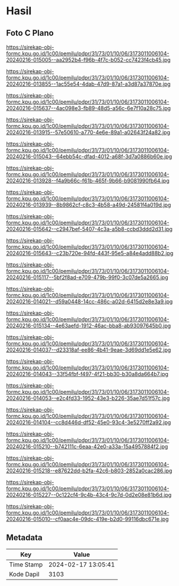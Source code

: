 # Hasil

## Foto C Plano

https://sirekap-obj-formc.kpu.go.id/1c00/pemilu/pdpr/31/73/01/10/06/3173011006104-20240216-015005--aa2952b4-f96b-4f7c-b052-cc7423f4cb45.jpg

https://sirekap-obj-formc.kpu.go.id/1c00/pemilu/pdpr/31/73/01/10/06/3173011006104-20240216-013855--1ac55e54-4dab-47d9-87a1-a3d87a37870e.jpg

https://sirekap-obj-formc.kpu.go.id/1c00/pemilu/pdpr/31/73/01/10/06/3173011006104-20240216-015637--4ac098e3-fb89-48d5-a56c-6e7f10a28c75.jpg

https://sirekap-obj-formc.kpu.go.id/1c00/pemilu/pdpr/31/73/01/10/06/3173011006104-20240216-013915--57e50610-a770-4e6e-89a1-a02643f24a82.jpg

https://sirekap-obj-formc.kpu.go.id/1c00/pemilu/pdpr/31/73/01/10/06/3173011006104-20240216-015043--64ebb54c-dfad-4012-a68f-3d7a0886b60e.jpg

https://sirekap-obj-formc.kpu.go.id/1c00/pemilu/pdpr/31/73/01/10/06/3173011006104-20240216-013928--f4a9b66c-f61b-465f-9b66-b9081990fb64.jpg

https://sirekap-obj-formc.kpu.go.id/1c00/pemilu/pdpr/31/73/01/10/06/3173011006104-20240216-013939--8b9862cf-c8c3-4b58-a49d-24581f4a019d.jpg

https://sirekap-obj-formc.kpu.go.id/1c00/pemilu/pdpr/31/73/01/10/06/3173011006104-20240216-015642--c2947bef-5407-4c3a-a5b8-ccbd3ddd2d31.jpg

https://sirekap-obj-formc.kpu.go.id/1c00/pemilu/pdpr/31/73/01/10/06/3173011006104-20240216-015643--c23b720e-94fd-443f-95e5-a84e4add88b2.jpg

https://sirekap-obj-formc.kpu.go.id/1c00/pemilu/pdpr/31/73/01/10/06/3173011006104-20240216-015117--5bf2f8ad-e709-479b-99f0-3c07de5a2665.jpg

https://sirekap-obj-formc.kpu.go.id/1c00/pemilu/pdpr/31/73/01/10/06/3173011006104-20240216-014021--d59a0448-14cc-486c-a02d-6415d2e8e3a9.jpg

https://sirekap-obj-formc.kpu.go.id/1c00/pemilu/pdpr/31/73/01/10/06/3173011006104-20240216-015134--4e63aefd-1912-46ac-bba8-ab93097645b0.jpg

https://sirekap-obj-formc.kpu.go.id/1c00/pemilu/pdpr/31/73/01/10/06/3173011006104-20240216-014037--d23318af-ee86-4b41-9eae-3d69dd1e5e62.jpg

https://sirekap-obj-formc.kpu.go.id/1c00/pemilu/pdpr/31/73/01/10/06/3173011006104-20240216-014043--33f54fbf-f497-4f21-bb30-b30a8da664b7.jpg

https://sirekap-obj-formc.kpu.go.id/1c00/pemilu/pdpr/31/73/01/10/06/3173011006104-20240216-014053--e2c4fd33-1952-43e3-b226-35ae7d51f57c.jpg

https://sirekap-obj-formc.kpu.go.id/1c00/pemilu/pdpr/31/73/01/10/06/3173011006104-20240216-014104--cc8d446d-df52-45e0-93c4-3e5270ff2a92.jpg

https://sirekap-obj-formc.kpu.go.id/1c00/pemilu/pdpr/31/73/01/10/06/3173011006104-20240216-015210--b742111c-6eaa-42e0-a33a-15a4957884f2.jpg

https://sirekap-obj-formc.kpu.go.id/1c00/pemilu/pdpr/31/73/01/10/06/3173011006104-20240216-015218--e87622dd-b2fa-42c6-b803-2852a0cac286.jpg

https://sirekap-obj-formc.kpu.go.id/1c00/pemilu/pdpr/31/73/01/10/06/3173011006104-20240216-015227--0c122cf4-9c4b-43c4-9c7d-0d2e08e81b6d.jpg

https://sirekap-obj-formc.kpu.go.id/1c00/pemilu/pdpr/31/73/01/10/06/3173011006104-20240216-015010--cf0aac4e-09dc-419e-b2d0-99116dbc671e.jpg


## Metadata

| Key        | Value               |
| ---------- | ------------------- |
| Time Stamp | 2024-02-17 13:05:41 |
| Kode Dapil | 3103                |



